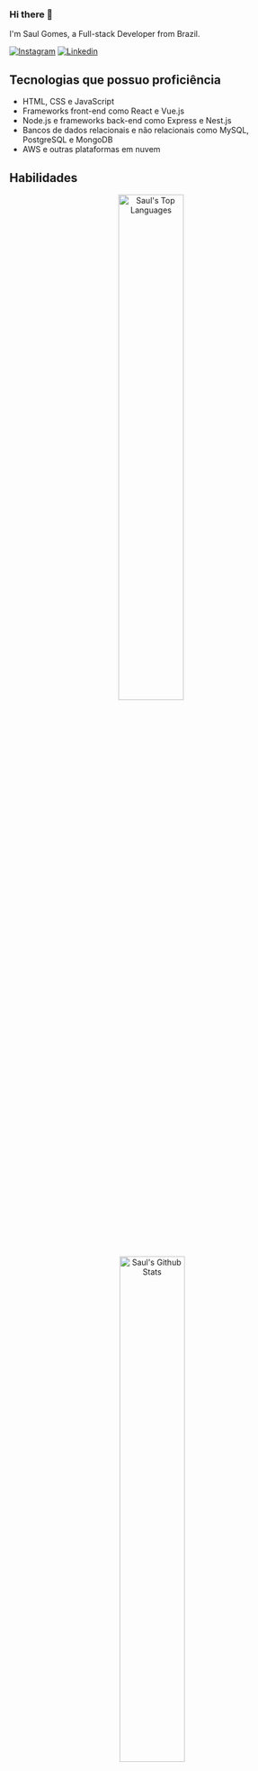 ### Hi there 👋

I'm Saul Gomes, a Full-stack Developer from Brazil.

[![Instagram](https://img.shields.io/badge/Instagram-E4405F?style=for-the-badge&logo=instagram&logoColor=white)](https://www.instagram.com/saulgsousa/)
[![Linkedin](https://img.shields.io/badge/LinkedIn-0077B5?style=for-the-badge&logo=linkedin&logoColor=white)](https://www.linkedin.com/in/saul-gomes-3a21061aa/)


## Tecnologias que possuo proficiência

- HTML, CSS e JavaScript
- Frameworks front-end como React e Vue.js
- Node.js e frameworks back-end como Express e Nest.js
- Bancos de dados relacionais e não relacionais como MySQL, PostgreSQL e MongoDB
- AWS e outras plataformas em nuvem

## Habilidades

<div align="center">
  <p>
    <img width="48%" src="https://github-readme-stats.vercel.app/api/top-langs/?username=saulgs-dev&layout=compact&langs_count=8&theme=dracula" alt="Saul's Top Languages"/>
  </p>
  <p>&nbsp;<img width="48%" src="https://github-readme-stats.vercel.app/api?username=saulgs-dev&show_icons=true&count_private=true&hide=contribs&theme=dracula" alt="Saul's Github Stats" /></p>
  <p>
    <img align="center" width="85%" src="https://github-readme-streak-stats.herokuapp.com/?user=saulgs-dev&theme=dracula" alt="Saul's Github Streak" />
  </p>
</div>

<div align="center" dir="auto"><a href="https://github.com/saulgs-dev">
</p>
<h1 dir="auto"><a id="user-content-total-de-visitas-" class="anchor" href="#total-de-visitas-" aria-hidden="true"><svg class="octicon octicon-link" viewBox="0 0 16 16" version="1.1" width="16" height="16" aria-hidden="true"><path fill-rule="evenodd" d="M7.775 3.275a.75.75 0 001.06 1.06l1.25-1.25a2 2 0 112.83 2.83l-2.5 2.5a2 2 0 01-2.83 0 .75.75 0 00-1.06 1.06 3.5 3.5 0 004.95 0l2.5-2.5a3.5 3.5 0 00-4.95-4.95l-1.25 1.25zm-4.69 9.64a2 2 0 010-2.83l2.5-2.5a2 2 0 012.83 0 .75.75 0 001.06-1.06 3.5 3.5 0 00-4.95 0l-2.5 2.5a3.5 3.5 0 004.95 4.95l1.25-1.25a.75.75 0 00-1.06-1.06l-1.25 1.25a2 2 0 01-2.83 0z"></path></svg></a>Total de Visitas</h1>
 <img src="https://profile-counter.glitch.me/saulgs-dev/count.svg" style="max-width: 100%;">
</div>
